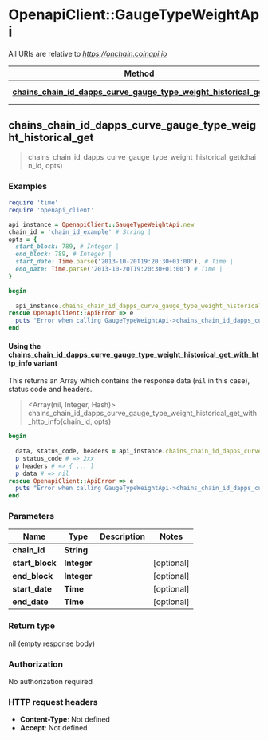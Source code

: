 # OpenapiClient::GaugeTypeWeightApi

All URIs are relative to *https://onchain.coinapi.io*

| Method | HTTP request | Description |
| ------ | ------------ | ----------- |
| [**chains_chain_id_dapps_curve_gauge_type_weight_historical_get**](GaugeTypeWeightApi.md#chains_chain_id_dapps_curve_gauge_type_weight_historical_get) | **GET** /chains/{chain_id}/dapps/curve/gaugeTypeWeight/historical |  |


## chains_chain_id_dapps_curve_gauge_type_weight_historical_get

> chains_chain_id_dapps_curve_gauge_type_weight_historical_get(chain_id, opts)



### Examples

```ruby
require 'time'
require 'openapi_client'

api_instance = OpenapiClient::GaugeTypeWeightApi.new
chain_id = 'chain_id_example' # String | 
opts = {
  start_block: 789, # Integer | 
  end_block: 789, # Integer | 
  start_date: Time.parse('2013-10-20T19:20:30+01:00'), # Time | 
  end_date: Time.parse('2013-10-20T19:20:30+01:00') # Time | 
}

begin
  
  api_instance.chains_chain_id_dapps_curve_gauge_type_weight_historical_get(chain_id, opts)
rescue OpenapiClient::ApiError => e
  puts "Error when calling GaugeTypeWeightApi->chains_chain_id_dapps_curve_gauge_type_weight_historical_get: #{e}"
end
```

#### Using the chains_chain_id_dapps_curve_gauge_type_weight_historical_get_with_http_info variant

This returns an Array which contains the response data (`nil` in this case), status code and headers.

> <Array(nil, Integer, Hash)> chains_chain_id_dapps_curve_gauge_type_weight_historical_get_with_http_info(chain_id, opts)

```ruby
begin
  
  data, status_code, headers = api_instance.chains_chain_id_dapps_curve_gauge_type_weight_historical_get_with_http_info(chain_id, opts)
  p status_code # => 2xx
  p headers # => { ... }
  p data # => nil
rescue OpenapiClient::ApiError => e
  puts "Error when calling GaugeTypeWeightApi->chains_chain_id_dapps_curve_gauge_type_weight_historical_get_with_http_info: #{e}"
end
```

### Parameters

| Name | Type | Description | Notes |
| ---- | ---- | ----------- | ----- |
| **chain_id** | **String** |  |  |
| **start_block** | **Integer** |  | [optional] |
| **end_block** | **Integer** |  | [optional] |
| **start_date** | **Time** |  | [optional] |
| **end_date** | **Time** |  | [optional] |

### Return type

nil (empty response body)

### Authorization

No authorization required

### HTTP request headers

- **Content-Type**: Not defined
- **Accept**: Not defined

